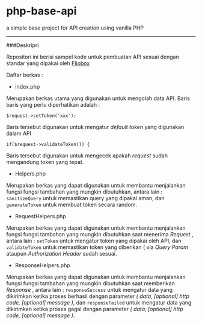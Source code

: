 # php-base-api
a simple base project for API creation using vanilla PHP

--- 
###Deskripri

Repositori ini berisi sampel kode untuk pembuatan API sesuai dengan standar yang dipakai oleh [Flipbox](http://flipbox.co.id) 

Daftar berkas :

* index.php

Merupakan berkas utama yang digunakan untuk mengolah data API.
Baris baris yang perlu diperhatikan adalah :

``$request->setToken('xxx');``

Baris tersebut digunakan untuk mengatur _default token_ yang digunakan dalam API

``if($request->validateToken()) {``

Baris tersebut digunakan untuk mengecek apakah _request_ sudah mengandung token yang tepat.

* Helpers.php

Merupakan berkas yang dapat digunakan untuk membantu menjalankan fungsi fungsi tambahan yang mungkin dibutuhkan, antara lain : `sanitizeQuery` untuk memastikan query yang dipakai aman, dan `generateToken` untuk membuat token secara random.

* RequestHelpers.php

Merupakan berkas yang dapat digunakan untuk membantu menjalankan fungsi fungsi tambahan yang mungkin dibutuhkan saat menerima _Request_ , antara lain : `setToken` untuk mengatur token yang dipakai oleh API, dan `validateToken` untuk memastikan token yang diberikan ( via _Query Param_ ataupun _Authorization Header_ sudah sesuai.

* ResponseHelpers.php

Merupakan berkas yang dapat digunakan untuk membantu menjalankan fungsi fungsi tambahan yang mungkin dibutuhkan saat memberikan _Response_ , antara lain : `responseSuccess` untuk mengatur data yang dikirimkan ketika proses berhasil dengan parameter _( data, [optional] http code, [optional] message )_, dan `responseFailed` untuk mengatur data yang dikirimkan ketika proses gagal dengan parameter _( data, [optional] http code, [optional] message )_.